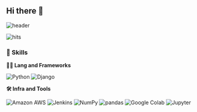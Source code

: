 ## Hi there 👋

![header](https://capsule-render.vercel.app/api?type=soft&color=gradient&height=360&text=Hello+World%21&fontSize=70&fontAlign=50&fontAlignY=50&desc=Happy+Coding+Day&descSize=20&descAlign=50&descAlignY=60)

![hits](https://hits.seeyoufarm.com/api/count/incr/badge.svg?url=https%3A%2F%2Fgithub.com%2Fkimjeongsoo20190147&edge_flat=true&title=hits)

### 🦾 Skills
**🧑‍💻 Lang and Frameworks**

![Python](https://img.shields.io/badge/python-3776AB.svg?&style=for-the-badge&logo=python&logoColor=white) ![Django](https://img.shields.io/badge/django-092E20.svg?&style=for-the-badge&logo=django&logoColor=white) 

**🛠️ Infra and Tools**

![Amazon AWS](https://img.shields.io/badge/amazonaws-232F3E.svg?&style=for-the-badge&logo=amazonaws&logoColor=white) ![Jenkins](https://img.shields.io/badge/jenkins-D24939.svg?&style=for-the-badge&logo=jenkins&logoColor=white) ![NumPy](https://img.shields.io/badge/numpy-013243.svg?&style=for-the-badge&logo=numpy&logoColor=white) ![pandas](https://img.shields.io/badge/pandas-150458.svg?&style=for-the-badge&logo=pandas&logoColor=white) ![Google Colab](https://img.shields.io/badge/googlecolab-F9AB00.svg?&style=for-the-badge&logo=googlecolab&logoColor=white) ![Jupyter](https://img.shields.io/badge/jupyter-F37626.svg?&style=for-the-badge&logo=jupyter&logoColor=white) 
<!--
**kimjeongsoo20190147/kimjeongsoo20190147** is a ✨ _special_ ✨ repository because its `README.md` (this file) appears on your GitHub profile.

Here are some ideas to get you started:

- 🔭 I’m currently working on ...
- 🌱 I’m currently learning ...
- 👯 I’m looking to collaborate on ...
- 🤔 I’m looking for help with ...
- 💬 Ask me about ...
- 📫 How to reach me: ...
- 😄 Pronouns: ...
- ⚡ Fun fact: ...
-->
